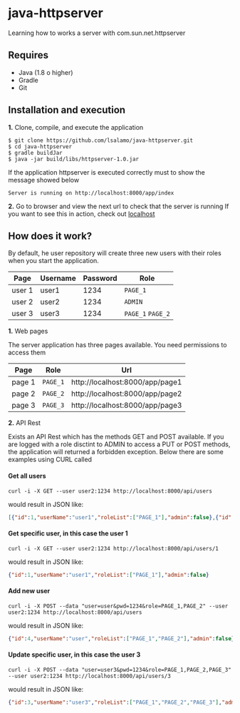 # java-httpserver
Learning how to works a server with com.sun.net.httpserver

## Requires
* Java (1.8 o higher)
* Gradle
* Git

## Installation and execution

**1.** Clone, compile, and execute the application
```
$ git clone https://github.com/lsalamo/java-httpserver.git
$ cd java-httpserver
$ gradle buildJar
$ java -jar build/libs/httpserver-1.0.jar
```
If the application httpserver is executed correctly must to show the message showed below
```
Server is running on http://localhost:8000/app/index
```
**2.** Go to browser and view the next url to check that the server is running
If you want to see this in action, check out [localhost](http://localhost:8000/app/index)

## How does it work?

By default, he user repository will create three new users with their roles when you start the application.

| Page | Username | Password | Role |
| --- | --- | --- | --- |
| user 1 | user1 | 1234 | `PAGE_1` |
| user 2 | user2 | 1234 | `ADMIN` |
| user 3 | user3 | 1234 | `PAGE_1` `PAGE_2` |

**1.** Web pages

The server application has three pages available. You need permissions to access them

| Page | Role | Url |
| --- | --- | --- |
| page 1 | `PAGE_1` | http://localhost:8000/app/page1 |
| page 2 | `PAGE_2` | http://localhost:8000/app/page2 |
| page 3 | `PAGE_3` | http://localhost:8000/app/page3 |

**2.** API Rest

Exists an API Rest which has the methods GET and POST available. If you are logged with a role disctint to ADMIN to access a PUT or POST methods, the application will returned a forbidden exception. Below there are some examples using CURL called 

#### Get all users

```
curl -i -X GET --user user2:1234 http://localhost:8000/api/users
```

would result in JSON like:

```json
[{"id":1,"userName":"user1","roleList":["PAGE_1"],"admin":false},{"id":2,"userName":"user2","roleList":["ADMIN"],"admin":true},{"id":3,"userName":"user3","roleList":["PAGE_1","PAGE_2"],"admin":false}
```

#### Get specific user, in this case the user 1

```
curl -i -X GET --user user2:1234 http://localhost:8000/api/users/1
```

would result in JSON like:

```json
{"id":1,"userName":"user1","roleList":["PAGE_1"],"admin":false}
```

#### Add new user

```
curl -i -X POST --data "user=user&pwd=1234&role=PAGE_1,PAGE_2" --user user2:1234 http://localhost:8000/api/users
```

would result in JSON like:

```json
{"id":4,"userName":"user","roleList":["PAGE_1","PAGE_2"],"admin":false}
```
#### Update specific user, in this case the user 3

```
curl -i -X POST --data "user=user3&pwd=1234&role=PAGE_1,PAGE_2,PAGE_3" --user user2:1234 http://localhost:8000/api/users/3
```

would result in JSON like:

```json
{"id":3,"userName":"user3","roleList":["PAGE_1","PAGE_2","PAGE_3"],"admin":false}
```

